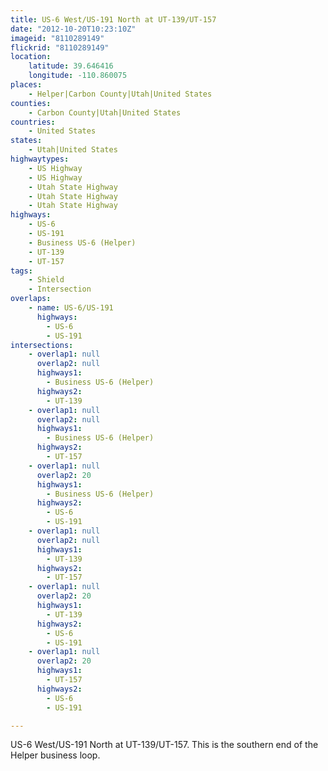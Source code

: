 ```yaml
---
title: US-6 West/US-191 North at UT-139/UT-157
date: "2012-10-20T10:23:10Z"
imageid: "8110289149"
flickrid: "8110289149"
location:
    latitude: 39.646416
    longitude: -110.860075
places:
    - Helper|Carbon County|Utah|United States
counties:
    - Carbon County|Utah|United States
countries:
    - United States
states:
    - Utah|United States
highwaytypes:
    - US Highway
    - US Highway
    - Utah State Highway
    - Utah State Highway
    - Utah State Highway
highways:
    - US-6
    - US-191
    - Business US-6 (Helper)
    - UT-139
    - UT-157
tags:
    - Shield
    - Intersection
overlaps:
    - name: US-6/US-191
      highways:
        - US-6
        - US-191
intersections:
    - overlap1: null
      overlap2: null
      highways1:
        - Business US-6 (Helper)
      highways2:
        - UT-139
    - overlap1: null
      overlap2: null
      highways1:
        - Business US-6 (Helper)
      highways2:
        - UT-157
    - overlap1: null
      overlap2: 20
      highways1:
        - Business US-6 (Helper)
      highways2:
        - US-6
        - US-191
    - overlap1: null
      overlap2: null
      highways1:
        - UT-139
      highways2:
        - UT-157
    - overlap1: null
      overlap2: 20
      highways1:
        - UT-139
      highways2:
        - US-6
        - US-191
    - overlap1: null
      overlap2: 20
      highways1:
        - UT-157
      highways2:
        - US-6
        - US-191

---
```

US-6 West/US-191 North at UT-139/UT-157.  This is the southern end of the Helper business loop.
